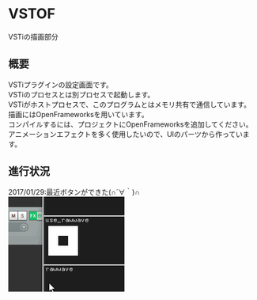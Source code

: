 VSTOF
====

VSTiの描画部分

## 概要
VSTiプラグインの設定画面です。  
VSTiのプロセスとは別プロセスで起動します。  
VSTiがホストプロセスで、このプログラムとはメモリ共有で通信しています。  
描画にはOpenFrameworksを用いています。  
コンパイルするには、プロジェクトにOpenFrameworksを追加してください。
アニメーションエフェクトを多く使用したいので、UIのパーツから作っています。  

## 進行状況
2017/01/29:最近ボタンができた(∩´∀｀)∩  
![ボタン](https://raw.githubusercontent.com/wakewakame/VSTOF/master/Demo/button.gif)